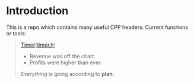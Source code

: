# Introduction

This is a repo which contains many useful CPP headers. Current functions or tools:

> [Timer]()([timer.h](./include/timer.h))
>
> - Revenue was off the chart.
> - Profits were higher than ever.
>
>  *Everything* is going according to **plan**.

